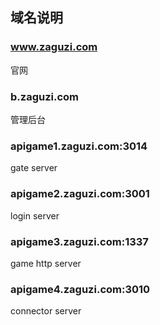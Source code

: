 ## 域名说明

### www.zaguzi.com
官网

### b.zaguzi.com
管理后台

### apigame1.zaguzi.com:3014
gate server

### apigame2.zaguzi.com:3001
login server

### apigame3.zaguzi.com:1337
game http server

### apigame4.zaguzi.com:3010
connector server
